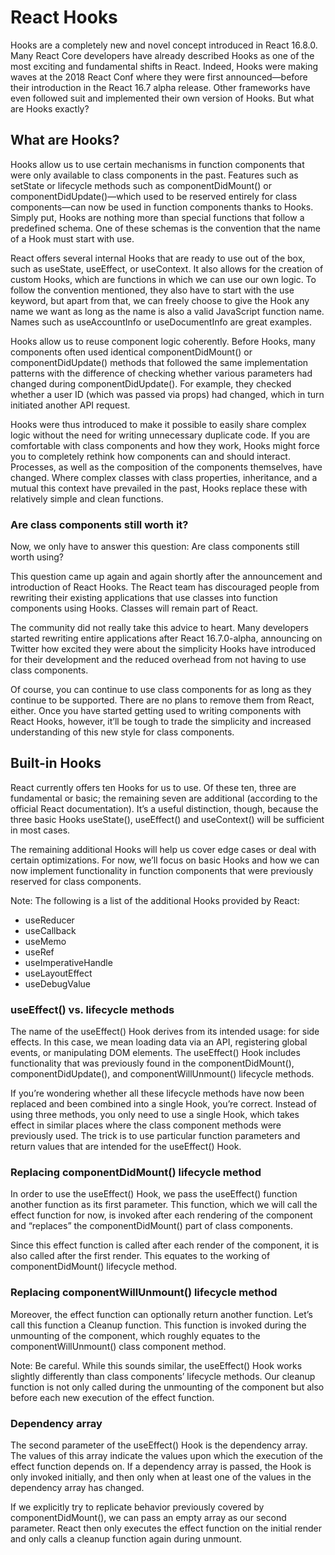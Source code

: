 # React Hooks

Hooks are a completely new and novel concept introduced in React 16.8.0.
Many React Core developers have already described Hooks as one of the most exciting
and fundamental shifts in React. Indeed, Hooks were making waves at the 2018 React Conf
where they were first announced—before their introduction in the React 16.7 alpha release.
Other frameworks have even followed suit and implemented their own version of Hooks.
But what are Hooks exactly?

## What are Hooks?

Hooks allow us to use certain mechanisms in function components that were only available
to class components in the past. Features such as setState or lifecycle methods such
as componentDidMount() or componentDidUpdate()—which used to be reserved entirely
for class components—can now be used in function components thanks to Hooks.
Simply put, Hooks are nothing more than special functions that follow a predefined schema.
One of these schemas is the convention that the name of a Hook must start with use.

React offers several internal Hooks that are ready to use out of the box,
such as useState, useEffect, or useContext. It also allows for the creation of custom Hooks,
which are functions in which we can use our own logic. To follow the convention mentioned,
they also have to start with the use keyword, but apart from that,
we can freely choose to give the Hook any name we want as long as the name is also
a valid JavaScript function name. Names such as useAccountInfo or useDocumentInfo are great examples.

Hooks allow us to reuse component logic coherently. Before Hooks, many components often
used identical componentDidMount() or componentDidUpdate() methods that followed the
same implementation patterns with the difference of checking whether various parameters
had changed during componentDidUpdate(). For example, they checked whether a user ID
(which was passed via props) had changed, which in turn initiated another API request.

Hooks were thus introduced to make it possible to easily share complex logic without the
need for writing unnecessary duplicate code. If you are comfortable with class components
and how they work, Hooks might force you to completely rethink how components can and should interact.
Processes, as well as the composition of the components themselves, have changed.
Where complex classes with class properties, inheritance, and a mutual this context have
prevailed in the past, Hooks replace these with relatively simple and clean functions.

### Are class components still worth it?

Now, we only have to answer this question: Are class components still worth using?

This question came up again and again shortly after the announcement and introduction of React Hooks. The React team has discouraged people from rewriting their existing applications that use classes into function components using Hooks. Classes will remain part of React.

The community did not really take this advice to heart. Many developers started rewriting entire applications after React 16.7.0-alpha, announcing on Twitter how excited they were about the simplicity Hooks have introduced for their development and the reduced overhead from not having to use class components.

Of course, you can continue to use class components for as long as they continue to be supported. There are no plans to remove them from React, either. Once you have started getting used to writing components with React Hooks, however, it’ll be tough to trade the simplicity and increased understanding of this new style for class components.

## Built-in Hooks

React currently offers ten Hooks for us to use. Of these ten, three are fundamental or basic; the remaining seven are additional (according to the official React documentation). It’s a useful distinction, though, because the three basic Hooks useState(), useEffect() and useContext() will be sufficient in most cases.

The remaining additional Hooks will help us cover edge cases or deal with certain optimizations. For now, we’ll focus on basic Hooks and how we can now implement functionality in function components that were previously reserved for class components.

Note: The following is a list of the additional Hooks provided by React:

- useReducer
- useCallback
- useMemo
- useRef
- useImperativeHandle
- useLayoutEffect
- useDebugValue

### useEffect() vs. lifecycle methods

The name of the useEffect() Hook derives from its intended usage: for side effects. In this case, we mean loading data via an API, registering global events, or manipulating DOM elements. The useEffect() Hook includes functionality that was previously found in the componentDidMount(), componentDidUpdate(), and componentWillUnmount() lifecycle methods.

If you’re wondering whether all these lifecycle methods have now been replaced and been combined into a single Hook, you’re correct. Instead of using three methods, you only need to use a single Hook, which takes effect in similar places where the class component methods were previously used. The trick is to use particular function parameters and return values that are intended for the useEffect() Hook.

### Replacing componentDidMount() lifecycle method

In order to use the useEffect() Hook, we pass the useEffect() function another function as its first parameter. This function, which we will call the effect function for now, is invoked after each rendering of the component and “replaces” the componentDidMount() part of class components.

Since this effect function is called after each render of the component, it is also called after the first render. This equates to the working of componentDidMount() lifecycle method.

### Replacing componentWillUnmount() lifecycle method

Moreover, the effect function can optionally return another function. Let’s call this function a Cleanup function. This function is invoked during the unmounting of the component, which roughly equates to the componentWillUnmount() class component method.

Note: Be careful. While this sounds similar, the useEffect() Hook works slightly differently than class components’ lifecycle methods. Our cleanup function is not only called during the unmounting of the component but also before each new execution of the effect function.

### Dependency array

The second parameter of the useEffect() Hook is the dependency array. The values of this array indicate the values upon which the execution of the effect function depends on. If a dependency array is passed, the Hook is only invoked initially, and then only when at least one of the values in the dependency array has changed.

If we explicitly try to replicate behavior previously covered by componentDidMount(), we can pass an empty array as our second parameter. React then only executes the effect function on the initial render and only calls a cleanup function again during unmount.

